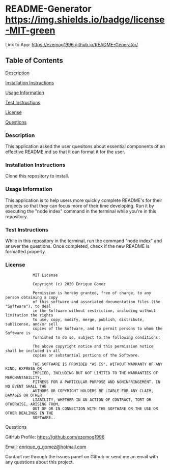 # README-Generator https://img.shields.io/badge/license-MIT-green

Link to App: https://ezemog1996.github.io/README-Generator/

## Table of Contents

[Description](https://github.com/ezemog1996/README-Generator#description)

[Installation Instructions](https://github.com/ezemog1996/README-Generator#installation-instructions)

[Usage Information](https://github.com/ezemog1996/README-Generator#usage-information)

[Test Instructions](https://github.com/ezemog1996/README-Generator#test-instructions)

[License](https://github.com/ezemog1996/README-Generator#license)

[Questions](https://github.com/ezemog1996/README-Generator#questions)

### Description

This application asked the user quesitons about essential components of an effective README.md so that it can format it for the user.

### Installation Instructions

Clone this repository to install.

### Usage Information

This application is to help users more quickly complete README's for their projects so that they can focus more of their time developing. Run it by executing the "node index" command in the terminal while you're in this repository.

### Test Instructions

While in this repository in the terminal, run the command "node index" and answer the questions. Once completed, check if the new README is formatted properly.

### License


                MIT License

                Copyright (c) 2020 Enrique Gomez
                
                Permission is hereby granted, free of charge, to any person obtaining a copy
                of this software and associated documentation files (the "Software"), to deal
                in the Software without restriction, including without limitation the rights
                to use, copy, modify, merge, publish, distribute, sublicense, and/or sell
                copies of the Software, and to permit persons to whom the Software is
                furnished to do so, subject to the following conditions:
                
                The above copyright notice and this permission notice shall be included in all
                copies or substantial portions of the Software.
                
                THE SOFTWARE IS PROVIDED "AS IS", WITHOUT WARRANTY OF ANY KIND, EXPRESS OR
                IMPLIED, INCLUDING BUT NOT LIMITED TO THE WARRANTIES OF MERCHANTABILITY,
                FITNESS FOR A PARTICULAR PURPOSE AND NONINFRINGEMENT. IN NO EVENT SHALL THE
                AUTHORS OR COPYRIGHT HOLDERS BE LIABLE FOR ANY CLAIM, DAMAGES OR OTHER
                LIABILITY, WHETHER IN AN ACTION OF CONTRACT, TORT OR OTHERWISE, ARISING FROM,
                OUT OF OR IN CONNECTION WITH THE SOFTWARE OR THE USE OR OTHER DEALINGS IN THE
                SOFTWARE..

Questions

GitHub Profile: https://github.com/ezemog1996

Email: enrique_g_gomez@hotmail.com 

Contact me through the issues panel on Github or send me an email with any questions about this project.